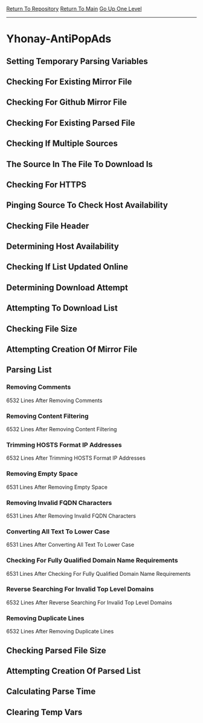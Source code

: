 [Return To Repository](https://github.com/deathbybandaid/piholeparser/)
[Return To Main](https://github.com/deathbybandaid/piholeparser/blob/master/RecentRunLogs/Mainlog.md)
[Go Up One Level](https://github.com/deathbybandaid/piholeparser/blob/master/RecentRunLogs/TopLevelScripts/30-Processing-External-Blacklists.md)
____________________________________
# Yhonay-AntiPopAds
## Setting Temporary Parsing Variables
## Checking For Existing Mirror File
## Checking For Github Mirror File
## Checking For Existing Parsed File
## Checking If Multiple Sources
## The Source In The File To Download Is
## Checking For HTTPS
## Pinging Source To Check Host Availability
## Checking File Header
## Determining Host Availability
## Checking If List Updated Online
## Determining Download Attempt
## Attempting To Download List
## Checking File Size
## Attempting Creation Of Mirror File
## Parsing List
### Removing Comments
6532 Lines After Removing Comments
### Removing Content Filtering
6532 Lines After Removing Content Filtering
### Trimming HOSTS Format IP Addresses
6532 Lines After Trimming HOSTS Format IP Addresses
### Removing Empty Space
6531 Lines After Removing Empty Space
### Removing Invalid FQDN Characters
6531 Lines After Removing Invalid FQDN Characters
### Converting All Text To Lower Case
6531 Lines After Converting All Text To Lower Case
### Checking For Fully Qualified Domain Name Requirements
6531 Lines After Checking For Fully Qualified Domain Name Requirements
### Reverse Searching For Invalid Top Level Domains
6532 Lines After Reverse Searching For Invalid Top Level Domains
### Removing Duplicate Lines
6532 Lines After Removing Duplicate Lines
## Checking Parsed File Size
## Attempting Creation Of Parsed List
## Calculating Parse Time
## Clearing Temp Vars
